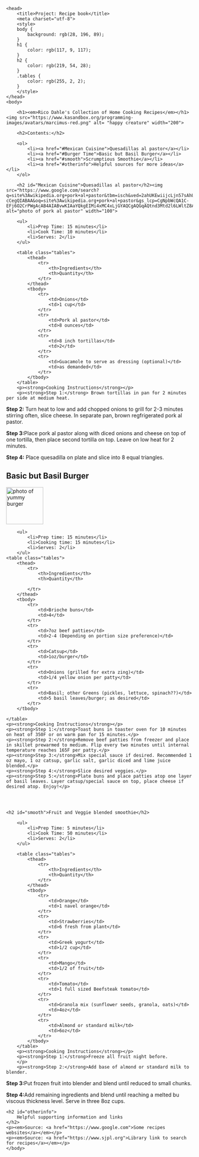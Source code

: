 <!DOCTYPE html>
<html>
    

    <head>
        <title>Project: Recipe book</title>
        <meta charset="utf-8">
        <style>
        body {
            background: rgb(28, 196, 89);
        }
        h1 {
            color: rgb(117, 9, 117);
        }
        h2 {
            color: rgb(219, 54, 28);
        }
        .tables {
            color: rgb(255, 2, 2);
        }
        </style>
    </head>
    <body>
       
        <h1><em>Rico Dahle's Collection of Home Cooking Recipes</em></h1><img src="https://www.kasandbox.org/programming-images/avatars/marcimus-red.png" alt= "happy creature" width="200">
        
        <h2>Contents:</h2>
        
        <ol>
            <li><a href="#Mexican Cuisine">Quesadillas al pastor</a></li>
            <li><a href="#Burger Time">Basic but Basil Burger</a></li>
            <li><a href="#smooth">Scrumptious Smoothie</a></li>
            <li><a href="#otherinfo">Helpful sources for more ideas</a></li>
        </ol>
        
        <h2 id="Mexican Cuisine">Quesadillas al pastor</h2><img src="https://www.google.com/search?q=site%3Awikipedia.org+pork+al+pastor&tbm=isch&ved=2ahUKEwiijcLjn57sAhUNQKwKHbMiCZQQ2-cCegQIABAA&oq=site%3Awikipedia.org+pork+al+pastor&gs_lcp=CgNpbWcQA1C-EFj6O2CrPWgAcAB4AIABvwKIAaYQkgEIMi4xMC4xLjGYAQCgAQGqAQtnd3Mtd2l6LWltZ8ABAQ&sclient=img&ei=PHx7X6L_F42AsQWzxaSgCQ&bih=778&biw=1439#imgrc=UnlsieieD8PYrM" alt="photo of pork al pastor" width="100">
        
        <ul>
            <li>Prep Time: 15 minutes</li>
            <li>Cook Time: 10 minutes</li>
            <li>Serves: 2</li>
        </ul>
        
        <table class="tables">
            <thead>
                <tr>
                    <th>Ingredients</th>
                    <th>Quantity</th>
                </tr>
            </thead>
            <tbody>
                <tr>
                    <td>Onions</td>
                    <td>1 cup</td>
                </tr>
                <tr>
                    <td>Pork al pastor</td>
                    <td>8 ounces</td>
                </tr>
                <tr>
                    <td>8 inch tortillas</td>
                    <td>2</td>
                </tr>
                <tr>
                    <td>Guacamole to serve as dressing (optional)</td>
                    <td>as demanded</td>
                </tr>
            </tbody>
        </table>
        <p><strong>Cooking Instructions</strong></p>
        <p><strong>Step 1:</strong> Brown tortillas in pan for 2 minutes per side at medium heat.
</p>
        <p><strong>Step 2:</strong> Turn heat to low and add chopped onions to grill for 2-3 minutes stirring often, slice cheese. In separate pan, brown regfrigerated pork al pastor.
</p>
        <p><strong>Step 3:</strong>Place pork al pastor along with diced onions and cheese on top of one tortilla, then place second tortilla on top. Leave on low heat for 2 minutes.
</p>
        <p><strong>Step 4:</strong> Place quesadilla on plate and slice into 8 equal triangles.
</p>
        <h2 id="Burger Time">Basic but Basil Burger</h2><img src="https://www.google.com/search?q=site%3Awikipedia.org+pork+al+pastor&tbm=isch&ved=2ahUKEwiijcLjn57sAhUNQKwKHbMiCZQQ2-cCegQIABAA&oq=site%3Awikipedia.org+pork+al+pastor&gs_lcp=CgNpbWcQA1C-EFj6O2CrPWgAcAB4AIABvwKIAaYQkgEIMi4xMC4xLjGYAQCgAQGqAQtnd3Mtd2l6LWltZ8ABAQ&sclient=img&ei=PHx7X6L_F42AsQWzxaSgCQ&bih=778&biw=1439#imgrc=UnlsieieD8PYrM" alt="photo of yummy burger" width="100">
        
        <ul>
            <li>Prep time: 15 minutes</li>
            <li>Cooking time: 15 minutes</li>
            <li>Serves: 2</li>
        </ul>
    <table class="tables">
        <thead>
            <tr>
                <th>Ingredients</th>
                <th>Quantity</th>
                
            </tr>   
        </thead>
        <tbody>
            <tr>
                <td>Brioche buns</td>
                <td>4</td>
            </tr>
            <tr>
                <td>7oz beef patties</td>
                <td>2-4 (Depending on portion size preference)</td>
            </tr>
            <tr>
                <td>Catsup</td>
                <td>1oz/burger</td>
            </tr>
            <tr>
                <td>Onions (grilled for extra zing)</td>
                <td>1/4 yellow onion per patty</td>
            </tr>
            <tr>
                <td>Basil; other Greens (pickles, lettuce, spinach??)</td>
                <td>5 basil leaves/burger; as desired</td>
            </tr>
        </tbody>
            
    </table>
    <p><strong>Cooking Instructions</strong></p>
    <p><strong>Step 1:</strong>Toast buns in toaster oven for 10 minutes on heat of 350F or on warm pan for 15 minutes.</p>
    <p><strong>Step 2:</strong>Remove beef patties from freezer and place in skillet prewarmed to medium. Flip every two minutes until internal temperature reaches 165F per patty.</p>
    <p><strong>Step 3:</strong>Mix special sauce if desired. Recommended 1 oz mayo, 1 oz catsup, garlic salt, garlic diced and lime juice blended.</p>
    <p><strong>Step 4:</strong>Slice desired veggies.</p>
    <p><strong>Step 5:</strong>Plate buns and place patties atop one layer of basil leaves. Layer catsup/special sauce on top, place cheese if desired atop. Enjoy!</p>
    
    
    
    
    <h2 id="smooth">Fruit and Veggie blended smoothie</h2>
        
        <ul>
            <li>Prep Time: 5 minutes</li>
            <li>Cook Time: 50 minutes</li>
            <li>Serves: 2</li>
        </ul>
        
        <table class="tables">
            <thead>
                <tr>
                    <th>Ingredients</th>
                    <th>Quantity</th>
                </tr>
            </thead>
            <tbody>
                <tr>
                    <td>Orange</td>
                    <td>1 navel orange</td>
                </tr>
                <tr>
                    <td>Strawberries</td>
                    <td>6 fresh from plant</td>
                </tr>
                <tr>
                    <td>Greek yogurt</td>
                    <td>1/2 cup</td>
                </tr>
                <tr>
                    <td>Mango</td>
                    <td>1/2 of fruit</td>
                </tr>
                <tr>
                    <td>Tomato</td>
                    <td>1 full sized Beefsteak tomato</td>
                </tr>
                <tr>
                    <td>Granola mix (sunflower seeds, granola, oats)</td>
                    <td>4oz</td>
                </tr>
                <tr>
                    <td>Almond or standard milk</td>
                    <td>6oz</td>
                </tr>
            </tbody>
        </table>
        <p><strong>Cooking Instructions</strong></p>
        <p><strong>Step 1:</strong>Freeze all fruit night before.
        </p>
        <p><strong>Step 2:</strong>Add base of almond or standard milk to blender.
</p>
        <p><strong>Step 3:</strong>Put frozen fruit into blender and blend until reduced to small chunks.
</p>
        <p><strong>Step 4:</strong>Add remaining ingredients and blend until reaching a melted bu viscous thickness level. Serve in three 8oz cups.
</p>
    
    
    
    
    <h2 id="otherinfo">
        Helpful supporting information and links
    </h2>
    <p><em>Source: <a href="https://www.google.com">Some recipes websites</a></em></p>
    <p><em>Source: <a href="https://www.sjpl.org">Library link to search for recipes</a></em></p>  
    </body>
</html>
